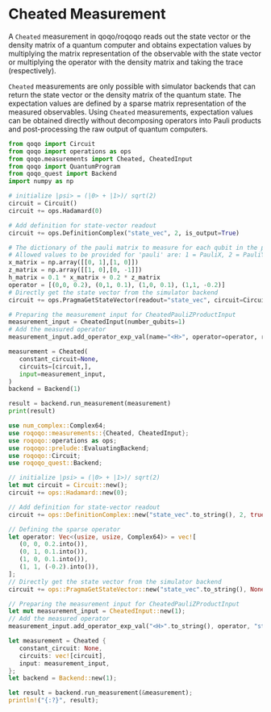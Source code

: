 # Cheated Measurement

A `Cheated` measurement in qoqo/roqoqo reads out the state vector or the density matrix of a quantum computer and obtains expectation values by multiplying the matrix representation of the observable with the state vector or multiplying the operator with the density matrix and taking the trace (respectively).

`Cheated` measurements are only possible with simulator backends that can return the state vector or the density matrix of the quantum state. The expectation values are defined by a sparse matrix representation of the measured observables. Using `Cheated` measurements, expectation values can be obtained directly without decomposing operators into Pauli products and post-processing the raw output of quantum computers.

```python
from qoqo import Circuit
from qoqo import operations as ops
from qoqo.measurements import Cheated, CheatedInput
from qoqo import QuantumProgram
from qoqo_quest import Backend
import numpy as np

# initialize |psi> = (|0> + |1>)/ sqrt(2)
circuit = Circuit()
circuit += ops.Hadamard(0)

# Add definition for state-vector readout
circuit += ops.DefinitionComplex("state_vec", 2, is_output=True)

# The dictionary of the pauli matrix to measure for each qubit in the product in the form {qubit: pauli}.
# Allowed values to be provided for 'pauli' are: 1 = PauliX, 2 = PauliY, 3 = PauliZ.
x_matrix = np.array([[0, 1],[1, 0]])
z_matrix = np.array([[1, 0],[0, -1]])
h_matrix = 0.1 * x_matrix + 0.2 * z_matrix
operator = [(0,0, 0.2), (0,1, 0.1), (1,0, 0.1), (1,1, -0.2)]
# Directly get the state vector from the simulator backend
circuit += ops.PragmaGetStateVector(readout="state_vec", circuit=Circuit())

# Preparing the measurement input for CheatedPauliZProductInput
measurement_input = CheatedInput(number_qubits=1)
# Add the measured operator
measurement_input.add_operator_exp_val(name="<H>", operator=operator, readout="state_vec")

measurement = Cheated(
   constant_circuit=None,
   circuits=[circuit,],
   input=measurement_input,
)
backend = Backend(1)

result = backend.run_measurement(measurement)
print(result)

```

```rust
use num_complex::Complex64;
use roqoqo::measurements::{Cheated, CheatedInput};
use roqoqo::operations as ops;
use roqoqo::prelude::EvaluatingBackend;
use roqoqo::Circuit;
use roqoqo_quest::Backend;

// initialize |psi> = (|0> + |1>)/ sqrt(2)
let mut circuit = Circuit::new();
circuit += ops::Hadamard::new(0);

// Add definition for state-vector readout
circuit += ops::DefinitionComplex::new("state_vec".to_string(), 2, true);

// Defining the sparse operator
let operator: Vec<(usize, usize, Complex64)> = vec![
   (0, 0, 0.2.into()),
   (0, 1, 0.1.into()),
   (1, 0, 0.1.into()),
   (1, 1, (-0.2).into()),
];
// Directly get the state vector from the simulator backend
circuit += ops::PragmaGetStateVector::new("state_vec".to_string(), None);

// Preparing the measurement input for CheatedPauliZProductInput
let mut measurement_input = CheatedInput::new(1);
// Add the measured operator
measurement_input.add_operator_exp_val("<H>".to_string(), operator, "state_vec".to_string()).unwrap();

let measurement = Cheated {
   constant_circuit: None,
   circuits: vec![circuit],
   input: measurement_input,
};
let backend = Backend::new(1);

let result = backend.run_measurement(&measurement);
println!("{:?}", result);
```

